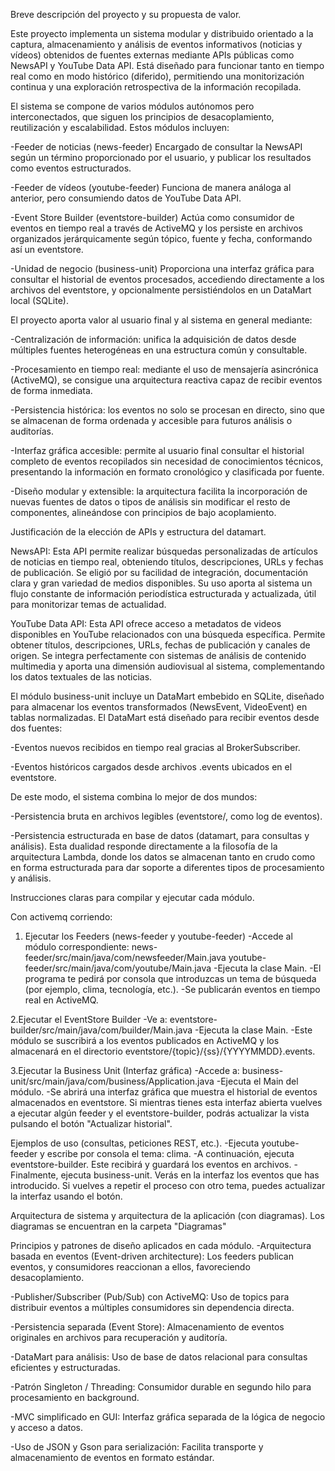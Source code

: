 Breve descripción del proyecto y su propuesta de valor. 

Este proyecto implementa un sistema modular y distribuido orientado a la captura, almacenamiento y análisis de eventos informativos (noticias y vídeos) obtenidos de fuentes externas mediante APIs públicas 
como NewsAPI y YouTube Data API. Está diseñado para funcionar tanto en tiempo real como en modo histórico (diferido), permitiendo una monitorización continua y una exploración retrospectiva de la información 
recopilada.

El sistema se compone de varios módulos autónomos pero interconectados, que siguen los principios de desacoplamiento, reutilización y escalabilidad. Estos módulos incluyen:


-Feeder de noticias (news-feeder)
Encargado de consultar la NewsAPI según un término proporcionado por el usuario, y publicar los resultados como eventos estructurados.


-Feeder de vídeos (youtube-feeder)
Funciona de manera análoga al anterior, pero consumiendo datos de YouTube Data API.


-Event Store Builder (eventstore-builder)
Actúa como consumidor de eventos en tiempo real a través de ActiveMQ y los persiste en archivos organizados jerárquicamente según tópico, fuente y fecha, conformando así un eventstore.


-Unidad de negocio (business-unit)
Proporciona una interfaz gráfica para consultar el historial de eventos procesados, accediendo directamente a los archivos del eventstore, y opcionalmente persistiéndolos en un DataMart local (SQLite).


El proyecto aporta valor al usuario final y al sistema en general mediante:


-Centralización de información: unifica la adquisición de datos desde múltiples fuentes heterogéneas en una estructura común y consultable.


-Procesamiento en tiempo real: mediante el uso de mensajería asincrónica (ActiveMQ), se consigue una arquitectura reactiva capaz de recibir eventos de forma inmediata.


-Persistencia histórica: los eventos no solo se procesan en directo, sino que se almacenan de forma ordenada y accesible para futuros análisis o auditorías.


-Interfaz gráfica accesible: permite al usuario final consultar el historial completo de eventos recopilados sin necesidad de conocimientos técnicos, presentando la información en formato cronológico y clasificada por fuente.


-Diseño modular y extensible: la arquitectura facilita la incorporación de nuevas fuentes de datos o tipos de análisis sin modificar el resto de componentes, alineándose con principios de bajo acoplamiento.


Justificación de la elección de APIs y estructura del datamart. 


NewsAPI:
Esta API permite realizar búsquedas personalizadas de artículos de noticias en tiempo real, obteniendo títulos, descripciones, URLs y fechas de publicación. Se eligió por su facilidad de integración, documentación clara y gran variedad de medios disponibles.
Su uso aporta al sistema un flujo constante de información periodística estructurada y actualizada, útil para monitorizar temas de actualidad.


YouTube Data API:
Esta API ofrece acceso a metadatos de videos disponibles en YouTube relacionados con una búsqueda específica. Permite obtener títulos, descripciones, URLs, fechas de publicación y canales de origen.
Se integra perfectamente con sistemas de análisis de contenido multimedia y aporta una dimensión audiovisual al sistema, complementando los datos textuales de las noticias.


El módulo business-unit incluye un DataMart embebido en SQLite, diseñado para almacenar los eventos transformados (NewsEvent, VideoEvent) en tablas normalizadas.
El DataMart está diseñado para recibir eventos desde dos fuentes:


-Eventos nuevos recibidos en tiempo real gracias al BrokerSubscriber.


-Eventos históricos cargados desde archivos .events ubicados en el eventstore.


De este modo, el sistema combina lo mejor de dos mundos:


-Persistencia bruta en archivos legibles (eventstore/, como log de eventos).


-Persistencia estructurada en base de datos (datamart, para consultas y análisis).
Esta dualidad responde directamente a la filosofía de la arquitectura Lambda, donde los datos se almacenan tanto en crudo como en forma estructurada para dar soporte a diferentes tipos de procesamiento y análisis.


Instrucciones claras para compilar y ejecutar cada módulo.


Con activemq corriendo:


1. Ejecutar los Feeders (news-feeder y youtube-feeder)
-Accede al módulo correspondiente:
news-feeder/src/main/java/com/newsfeeder/Main.java
youtube-feeder/src/main/java/com/youtube/Main.java
-Ejecuta la clase Main.
-El programa te pedirá por consola que introduzcas un tema de búsqueda (por ejemplo, clima, tecnología, etc.).
-Se publicarán eventos en tiempo real en ActiveMQ.


2.Ejecutar el EventStore Builder
-Ve a: eventstore-builder/src/main/java/com/builder/Main.java
-Ejecuta la clase Main.
-Este módulo se suscribirá a los eventos publicados en ActiveMQ y los almacenará en el directorio eventstore/{topic}/{ss}/{YYYYMMDD}.events.

3.Ejecutar la Business Unit (Interfaz gráfica)
-Accede a: business-unit/src/main/java/com/business/Application.java
-Ejecuta el Main del módulo.
-Se abrirá una interfaz gráfica que muestra el historial de eventos almacenados en eventstore.
Si mientras tienes esta interfaz abierta vuelves a ejecutar algún feeder y el eventstore-builder, podrás actualizar la vista pulsando el botón "Actualizar historial".


Ejemplos de uso (consultas, peticiones REST, etc.). 
-Ejecuta youtube-feeder y escribe por consola el tema: clima.
-A continuación, ejecuta eventstore-builder. Este recibirá y guardará los eventos en archivos.
-Finalmente, ejecuta business-unit. Verás en la interfaz los eventos que has introducido.
Si vuelves a repetir el proceso con otro tema, puedes actualizar la interfaz usando el botón.


Arquitectura de sistema y arquitectura de la aplicación (con diagramas). 
Los diagramas se encuentran en la carpeta "Diagramas"


Principios y patrones de diseño aplicados en cada módulo.
-Arquitectura basada en eventos (Event-driven architecture):
Los feeders publican eventos, y consumidores reaccionan a ellos, favoreciendo desacoplamiento.


-Publisher/Subscriber (Pub/Sub) con ActiveMQ:
Uso de topics para distribuir eventos a múltiples consumidores sin dependencia directa.


-Persistencia separada (Event Store):
Almacenamiento de eventos originales en archivos para recuperación y auditoría.


-DataMart para análisis:
Uso de base de datos relacional para consultas eficientes y estructuradas.


-Patrón Singleton / Threading:
Consumidor durable en segundo hilo para procesamiento en background.


-MVC simplificado en GUI:
Interfaz gráfica separada de la lógica de negocio y acceso a datos.

-Uso de JSON y Gson para serialización:
Facilita transporte y almacenamiento de eventos en formato estándar.
